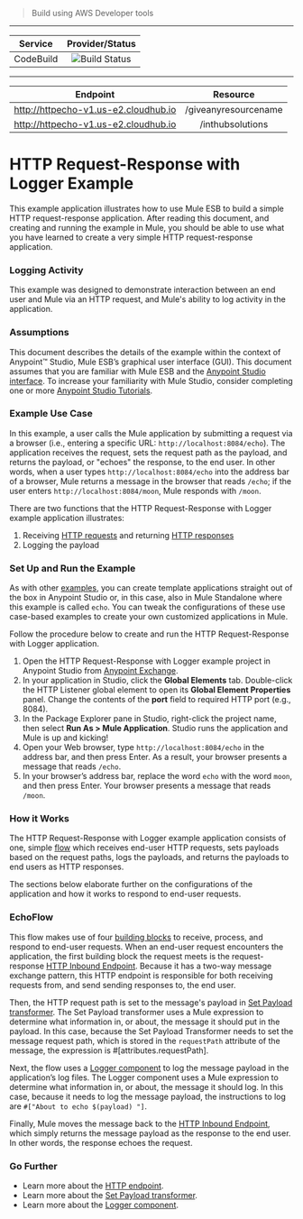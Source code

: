 
> Build using AWS Developer tools

---

| Service        | Provider/Status  |
| -------------  |:----------------:|
| CodeBuild      | ![Build Status](https://codebuild.ap-southeast-2.amazonaws.com/badges?uuid=eyJlbmNyeXB0ZWREYXRhIjoiZHBKdjRLV3dwc3pUWDlBdzM1bUR6UVBEaGczQ2tzOEdJR1NzRXprbUlwY3NhRHIwQkhXallhb2pKTENmc2duazgrWXpxNWhOR2tJem5NcXZtb3RTY25nPSIsIml2UGFyYW1ldGVyU3BlYyI6ImNCcmNpbHNjK3pLSEt2aVMiLCJtYXRlcmlhbFNldFNlcmlhbCI6MX0%3D&branch=master) |

---

| Endpoint        |  Resource |
| -------------   |:---------:|
| http://httpecho-v1.us-e2.cloudhub.io	| /giveanyresourcename	|
| http://httpecho-v1.us-e2.cloudhub.io  | /inthubsolutions		|



# HTTP Request-Response with Logger Example

This example application illustrates how to use Mule ESB to build a simple HTTP request-response application. After reading this document, and creating and running the example in Mule, you should be able to use what you have learned to create a very simple HTTP request-response application.

### Logging Activity

This example was designed to demonstrate interaction between an end user and Mule via an HTTP request, and Mule's ability to log activity in the application.

### Assumptions

This document describes the details of the example within the context of Anypoint™ Studio, Mule ESB’s graphical user interface (GUI). This document assumes that you are familiar with Mule ESB and the [Anypoint Studio interface](http://www.mulesoft.org/documentation/display/current/Anypoint+Studio+Essentials). To increase your familiarity with Mule Studio, consider completing one or more [Anypoint Studio Tutorials](http://www.mulesoft.org/documentation/display/current/Basic+Studio+Tutorial).

### Example Use Case

In this example, a user calls the Mule application by submitting a request via a browser (i.e., entering a specific URL: `http://localhost:8084/echo`). The application receives the request, sets the request path as the payload, and returns the payload, or "echoes" the response, to the end user. In other words, when a user types `http://localhost:8084/echo` into the address bar of a browser, Mule returns a message in the browser that reads `/echo`; if the user enters `http://localhost:8084/moon`, Mule responds with `/moon`.  

There are two functions that the HTTP Request-Response with Logger example application illustrates:

1. Receiving [HTTP requests](http://en.wikipedia.org/wiki/Hypertext_Transfer_Protocol#Request_message) and returning [HTTP responses](http://en.wikipedia.org/wiki/Hypertext_Transfer_Protocol#Response_message)
2. Logging the payload

### Set Up and Run the Example

As with other [examples](https://www.mulesoft.com/exchange#!/?types=example), you can create template applications straight out of the box in Anypoint Studio or, in this case, also in Mule Standalone where this example is called `echo`. You can tweak the configurations of these use case-based examples to create your own customized applications in Mule.

Follow the procedure below to create and run the HTTP Request-Response with Logger application.

1. Open the HTTP Request-Response with Logger example project in Anypoint Studio from [Anypoint Exchange](http://www.mulesoft.org/documentation/display/current/Anypoint+Exchange).
2. In your application in Studio, click the **Global Elements** tab. Double-click the HTTP Listener global element to open its **Global Element Properties** panel. Change the contents of the **port** field to required HTTP port (e.g., 8084).
3. In the Package Explorer pane in Studio, right-click the project name, then select **Run As > Mule Application**. Studio runs the application and Mule is up and kicking!
4. Open your Web browser, type `http://localhost:8084/echo` in the address bar, and then press Enter. As a result, your browser presents a message that reads `/echo`.
6. In your browser’s address bar, replace the word `echo` with the word `moon`, and then press Enter. Your browser presents a message that reads `/moon`.

### How it Works

The HTTP Request-Response with Logger example application consists of one, simple [flow](http://www.mulesoft.org/documentation/display/current/Mule+Application+Architecture) which receives end-user HTTP requests, sets payloads based on the request paths, logs the payloads, and returns the payloads to end users as HTTP responses.

The sections below elaborate further on the configurations of the application and how it works to respond to end-user requests.

### EchoFlow

This flow makes use of four [building blocks](http://www.mulesoft.org/documentation/display/current/Elements+in+a+Mule+Flow) to receive, process, and respond to end-user requests. When an end-user request encounters the application, the first building block the request meets is the request-response [HTTP Inbound Endpoint](http://www.mulesoft.org/documentation/display/current/HTTP+Connector). Because it has a two-way message exchange pattern, this HTTP endpoint is responsible for both receiving requests from, and send sending responses to, the end user.

Then, the HTTP request path is set to the message's payload in [Set Payload transformer](http://www.mulesoft.org/documentation/display/current/Set+Payload+Transformer+Reference). The Set Payload transformer uses a Mule expression to determine what information in, or about, the message it should put in the payload. In this case, because the Set Payload Transformer needs to set the message request path, which is stored in the `requestPath` attribute of the message, the expression is #[attributes.requestPath].

Next, the flow uses a [Logger component](http://www.mulesoft.org/documentation/display/current/Logger+Component+Reference) to log the message payload in the application’s log files. The Logger component uses a Mule expression to determine what information in, or about, the message it should log. In this case, because it needs to log the message payload, the instructions to log are `#["About to echo $(payload) "]`. 

Finally, Mule moves the message back to the [HTTP Inbound Endpoint](http://www.mulesoft.org/documentation/display/current/HTTP+Connector), which simply returns the message payload as the response to the end user. In other words, the response echoes the request.

### Go Further

- Learn more about the [HTTP endpoint](http://www.mulesoft.org/documentation/display/current/HTTP+Connector).
- Learn more about the [Set Payload transformer](http://www.mulesoft.org/documentation/display/current/Set+Payload+Transformer+Reference).
- Learn more about the [Logger component](http://www.mulesoft.org/documentation/display/current/Logger+Component+Reference).
